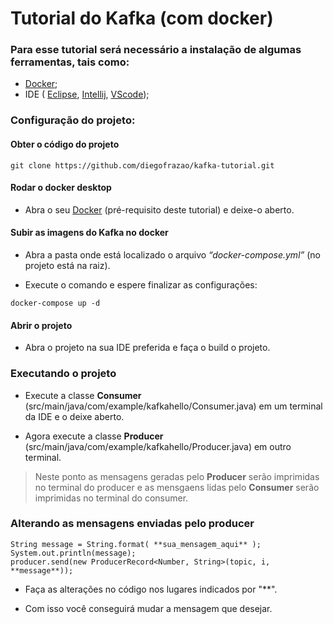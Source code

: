# Tutorial do Kafka (com docker)

### Para esse tutorial será necessário a instalação de algumas ferramentas, tais como:
- [Docker](https://docs.docker.com/get-docker/);
- IDE (
    [Eclipse](https://www.eclipse.org/downloads/), 
    [Intellij](https://www.jetbrains.com/pt-br/idea/download/#section=windows), 
    [VScode](https://code.visualstudio.com/download));

### Configuração do projeto:

#### Obter o código do projeto

```shell
git clone https://github.com/diegofrazao/kafka-tutorial.git
```

#### Rodar o docker desktop
- Abra o seu [Docker](https://docs.docker.com/get-docker/) (pré-requisito deste tutorial) e deixe-o aberto.

#### Subir as imagens do Kafka no docker
- Abra a pasta onde está localizado o arquivo *“docker-compose.yml”* (no projeto está na raiz).

- Execute o comando e espere finalizar as configurações:
```shell
docker-compose up -d
```

#### Abrir o projeto
- Abra o projeto na sua IDE preferida e faça o build o projeto.

### Executando o projeto

- Execute a classe **Consumer** (src/main/java/com/example/kafkahello/Consumer.java) em um terminal da IDE e o deixe aberto.

- Agora execute a classe **Producer** (src/main/java/com/example/kafkahello/Producer.java) em outro terminal.

> Neste ponto as mensagens geradas pelo **Producer** serão imprimidas no terminal do producer e as mensgaens lidas pelo **Consumer** serão imprimidas no terminal do consumer.

### Alterando as mensagens enviadas pelo producer

```
String message = String.format( **sua_mensagem_aqui** );
System.out.println(message);
producer.send(new ProducerRecord<Number, String>(topic, i, **message**));
```

- Faça as alterações no código nos lugares indicados por "**".

- Com isso você conseguirá mudar a mensagem que desejar.

